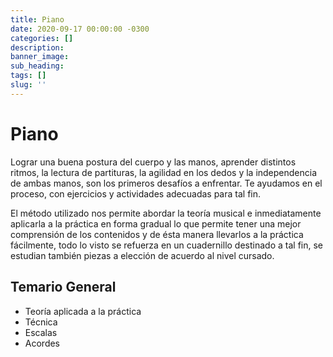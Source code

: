 ```yaml
---
title: Piano
date: 2020-09-17 00:00:00 -0300
categories: []
description:
banner_image:
sub_heading:
tags: []
slug: ''
---
```


# Piano
Lograr una buena postura del cuerpo y las manos, aprender distintos ritmos, la lectura de partituras, la
agilidad en los dedos y la independencia de ambas manos, son los primeros desafíos a enfrentar. Te ayudamos
en el proceso, con ejercicios y actividades adecuadas para tal fin.

El método utilizado nos permite abordar la teoría musical e inmediatamente aplicarla a la práctica en forma gradual
lo que permite tener una mejor comprensión de los contenidos y de ésta manera llevarlos a la práctica fácilmente,
todo lo visto se refuerza en un cuadernillo destinado a tal fin, se estudian también piezas a elección de acuerdo
al nivel cursado.

## Temario General

* Teoría aplicada a la práctica
* Técnica
* Escalas
* Acordes
